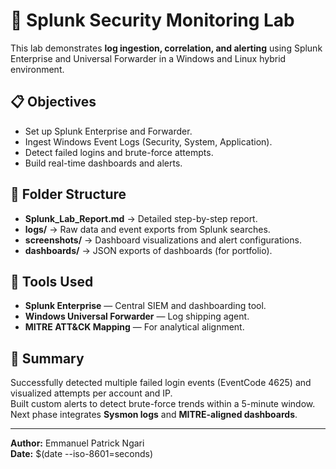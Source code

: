 # 🧩 Splunk Security Monitoring Lab
This lab demonstrates **log ingestion, correlation, and alerting** using Splunk Enterprise and Universal Forwarder in a Windows and Linux hybrid environment.

## 📋 Objectives
- Set up Splunk Enterprise and Forwarder.
- Ingest Windows Event Logs (Security, System, Application).
- Detect failed logins and brute-force attempts.
- Build real-time dashboards and alerts.

## 📂 Folder Structure
- **Splunk_Lab_Report.md** → Detailed step-by-step report.  
- **logs/** → Raw data and event exports from Splunk searches.  
- **screenshots/** → Dashboard visualizations and alert configurations.  
- **dashboards/** → JSON exports of dashboards (for portfolio).

## 🧩 Tools Used
- **Splunk Enterprise** — Central SIEM and dashboarding tool.  
- **Windows Universal Forwarder** — Log shipping agent.  
- **MITRE ATT&CK Mapping** — For analytical alignment.

## 🧾 Summary
Successfully detected multiple failed login events (EventCode 4625) and visualized attempts per account and IP.  
Built custom alerts to detect brute-force trends within a 5-minute window.  
Next phase integrates **Sysmon logs** and **MITRE-aligned dashboards**.

---
**Author:** Emmanuel Patrick Ngari  
**Date:** $(date --iso-8601=seconds)
